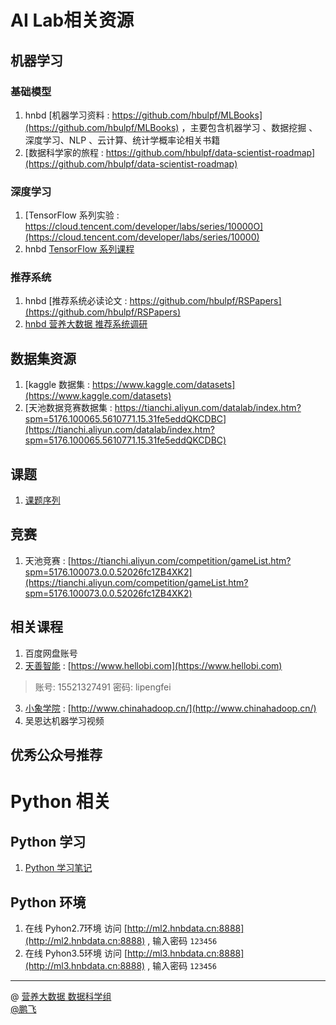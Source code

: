# AI Lab相关资源

## 机器学习
### 基础模型
1. hnbd [机器学习资料 : https://github.com/hbulpf/MLBooks](https://github.com/hbulpf/MLBooks) ，主要包含机器学习 、数据挖掘 、深度学习、NLP 、云计算、统计学概率论相关书籍
2. [数据科学家的旅程 : https://github.com/hbulpf/data-scientist-roadmap](https://github.com/hbulpf/data-scientist-roadmap)


### 深度学习
1. [TensorFlow 系列实验 : https://cloud.tencent.com/developer/labs/series/10000O](https://cloud.tencent.com/developer/labs/series/10000)
1. hnbd [TensorFlow 系列课程](https://github.com/hbulpf/TensorFlow-Course)

### 推荐系统
1. hnbd [推荐系统必读论文 : https://github.com/hbulpf/RSPapers](https://github.com/hbulpf/RSPapers)
2. [hnbd 营养大数据 推荐系统调研](http://git.quietalk.cn/hnbd/data/hnbd_recomment_system)

## 数据集资源
1. [kaggle 数据集 : https://www.kaggle.com/datasets](https://www.kaggle.com/datasets)
2. [天池数据竞赛数据集 : https://tianchi.aliyun.com/datalab/index.htm?spm=5176.100065.5610771.15.31fe5eddQKCDBC](https://tianchi.aliyun.com/datalab/index.htm?spm=5176.100065.5610771.15.31fe5eddQKCDBC)

## 课题
1. [课题序列](./subjects.md)

## 竞赛
1. 天池竞赛 : [https://tianchi.aliyun.com/competition/gameList.htm?spm=5176.100073.0.0.52026fc1ZB4XK2](https://tianchi.aliyun.com/competition/gameList.htm?spm=5176.100073.0.0.52026fc1ZB4XK2)

## 相关课程
1. 百度网盘账号
2. [天善智能](https://www.hellobi.com/) : [https://www.hellobi.com](https://www.hellobi.com)
> 账号: 15521327491  密码: lipengfei
3. [小象学院](http://www.chinahadoop.cn/) : [http://www.chinahadoop.cn/](http://www.chinahadoop.cn/)
4. 吴恩达机器学习视频

## 优秀公众号推荐

# Python 相关
## Python 学习
1. [Python 学习笔记](./python.md)

## Python 环境
1. 在线 Pyhon2.7环境
访问 [http://ml2.hnbdata.cn:8888](http://ml2.hnbdata.cn:8888) , 输入密码 `123456` 
2. 在线 Pyhon3.5环境
访问 [http://ml3.hnbdata.cn:8888](http://ml3.hnbdata.cn:8888) , 输入密码 `123456` 


------------
@  [营养大数据 数据科学组](http://git.quietalk.cn/hnbd/data)      
[@鹏飞](http://git.hnbdata.cn/lipengfei)